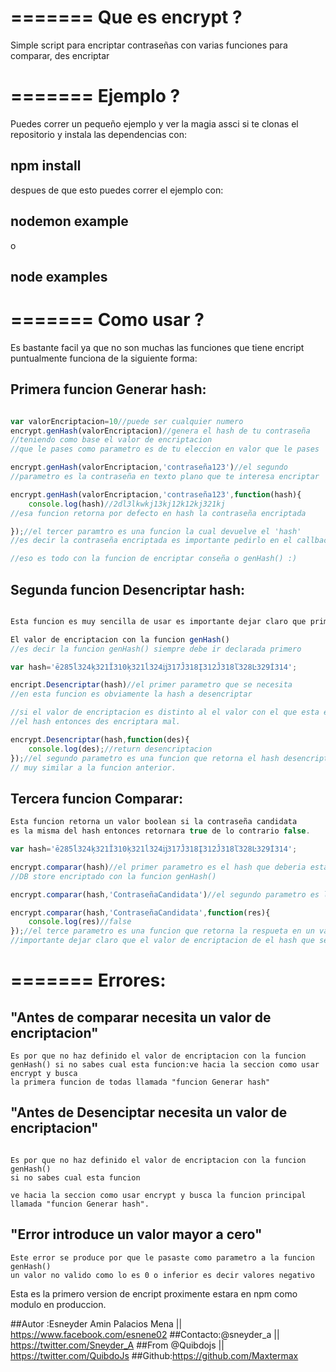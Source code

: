 =======
Que es encrypt ?
==============

Simple script para encriptar contraseñas con varias funciones para comparar, des encriptar 

=======
Ejemplo ?
==============
Puedes correr un pequeño ejemplo y ver la magia assci si te clonas el repositorio 
y instala las dependencias con:
## npm install 
despues de que esto puedes correr el ejemplo con:
## nodemon example 
o 
## node examples 


=======
Como usar ?
==============
Es bastante facil ya que no son muchas las funciones que tiene encript puntualmente funciona de la siguiente forma:

## Primera funcion Generar hash:


```javascript

var valorEncriptacion=10//puede ser cualquier numero
encrypt.genHash(valorEncriptacion)//genera el hash de tu contraseña
//teniendo como base el valor de encriptacion 
//que le pases como parametro es de tu eleccion en valor que le pases

encrypt.genHash(valorEncriptacion,'contraseña123')//el segundo
//parametro es la contraseña en texto plano que te interesa encriptar

encrypt.genHash(valorEncriptacion,'contraseña123',function(hash){
	console.log(hash)//2dl3lkwkj13kj12k12kj321kj
//esa funcion retorna por defecto en hash la contraseña encriptada

});//el tercer paramtro es una funcion la cual devuelve el 'hash' 
//es decir la contraseña encriptada es importante pedirlo en el callback de la funcion

//eso es todo con la funcion de encriptar conseña o genHash() :)
```


## Segunda funcion Desencriptar hash:
```javascript

Esta funcion es muy sencilla de usar es importante dejar claro que primero se debe establecer.

El valor de encriptacion con la funcion genHash() 
//es decir la funcion genHash() siempre debe ir declarada primero

var hash='ē285ĺ324ķ321Ĭ310ķ321ĺ324ĳ317Ĵ318Į312Ĵ318ľ328Ŀ329İ314';

encript.Desencriptar(hash)//el primer parametro que se necesita
//en esta funcion es obviamente la hash a desencriptar

//si el valor de encriptacion es distinto al el valor con el que esta encriptado 
//el hash entonces des encriptara mal.

encrypt.Desencriptar(hash,function(des){
	console.log(des);//return desencriptacion
});//el segundo parametro es una funcion que retorna el hash desencriptado
// muy similar a la funcion anterior.
```


## Tercera funcion Comparar:
```javascript
Esta funcion retorna un valor boolean si la contraseña candidata 
es la misma del hash entonces retornara true de lo contrario false.

var hash='ē285ĺ324ķ321Ĭ310ķ321ĺ324ĳ317Ĵ318Į312Ĵ318ľ328Ŀ329İ314';

encrypt.comparar(hash)//el primer parametro es el hash que deberia estar en tu
//DB store encriptado con la funcion genHash()

encrypt.comparar(hash,'ContraseñaCandidata')//el segundo parametro es la contraseña candidata con la que se intenta validar

encrypt.comparar(hash,'ContraseñaCandidata',function(res){
	console.log(res)//false
});//el terce parametro es una funcion que retorna la respueta en un valor boolean es decir si la contraseña candita es igual al hash retorna true de lo contrario no
//importante dejar claro que el valor de encriptacion de el hash que se quiere compara debe ser igual al que se definio en la funcion genHash() 
```

=======
Errores:
==============

## "Antes de comparar necesita un valor de encriptacion"

```
Es por que no haz definido el valor de encriptacion con la funcion 
genHash() si no sabes cual esta funcion:ve hacia la seccion como usar encrypt y busca 
la primera funcion de todas llamada "funcion Generar hash"
```
## "Antes de Desenciptar necesita un valor de encriptacion"
```

Es por que no haz definido el valor de encriptacion con la funcion genHash() 
si no sabes cual esta funcion

ve hacia la seccion como usar encrypt y busca la funcion principal
llamada "funcion Generar hash".
```

## "Error introduce un valor mayor a cero"

```
Este error se produce por que le pasaste como parametro a la funcion genHash()
un valor no valido como lo es 0 o inferior es decir valores negativo
```

Esta es la primero version de encript proximente estara en npm como modulo en produccion.

##Autor :Esneyder Amin Palacios Mena   || https://www.facebook.com/esnene02
##Contacto:@sneyder_a 								 || https://twitter.com/Sneyder_A 
##From @Quibdojs  		 								 || https://twitter.com/QuibdoJs
##Github:https://github.com/Maxtermax
